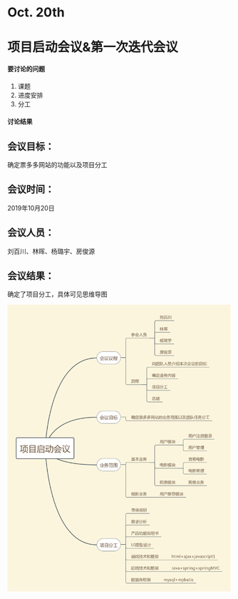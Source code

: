 
# Oct. 20th
# 项目启动会议&第一次迭代会议


#### 要讨论的问题
1. 课题
2. 进度安排
3. 分工

#### 讨论结果

## 会议目标：
  确定票多多网站的功能以及项目分工
## 会议时间：
  2019年10月20日
## 会议人员：
  刘百川、林晖、杨璐宇、房俊源
## 会议结果：
  确定了项目分工，具体可见思维导图



![image](https://github.com/MovieBookingMall/Dashboard/blob/master/images/X1-1.png?raw=true)
